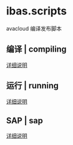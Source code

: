 # ibas.scripts
avacloud 编译发布脚本

## 编译 | compiling
[详细说明](./compiling/README.md)

## 运行 | running
[详细说明](./running/README.md)

## SAP | sap
[详细说明](./sap/README.md)

